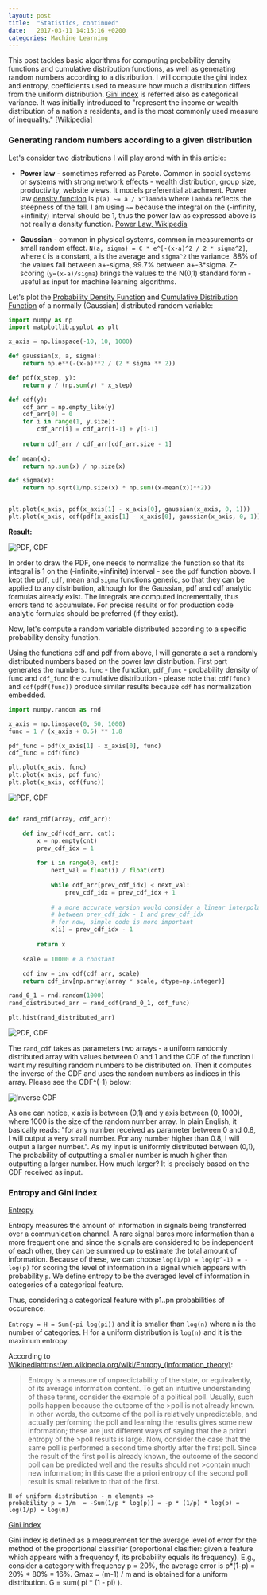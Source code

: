 ```yaml
---
layout: post
title:  "Statistics, continued"
date:   2017-03-11 14:15:16 +0200
categories: Machine Learning
---
```

This post tackles basic algorithms for computing probability density functions and cumulative distribution functions, as well as generating random numbers according to a distribution. I will compute the gini index and entropy, coefficients used to measure how much a distribution differs from the uniform distribution. [Gini index](https://en.wikipedia.org/wiki/Gini_coefficient) is referred also as categorical variance. It was initially introduced to "represent the income or wealth distribution of a nation's residents, and is the most commonly used measure of inequality." [Wikipedia]


### Generating random numbers according to a given distribution

Let's consider two distributions I will play arond with in this article:

- **Power law** - sometimes referred as Pareto. Common in social systems or systems with strong network effects - wealth distribution, group size, productivity, website views. It models preferential attachment. Power law [density function](https://en.wikipedia.org/wiki/Probability_density_function) is `p(a) ~= a / x^lambda` where `lambda` reflects the steepness of the fall. I am using `~=` because the integral on the (-infinity, +infinity) interval should be 1, thus the power law as expressed above is not really a density function. [Power Law, Wikipedia](https://en.wikipedia.org/wiki/Power_law)

- **Gaussian** - common in physical systems, common in measurements or small random effect. `N(a, sigma) = C * e^[-(x-a)^2 / 2 * sigma^2]`, where `C` is a constant, `a` is the average and `sigma^2` the variance. 88% of the values fall between a+-sigma, 99.7% between a+-3*sigma. Z-scoring (`y=(x-a)/sigma`) brings the values to the N(0,1) standard form - useful as input for machine learning algorithms.

Let's plot the [Probability Density Function](https://en.wikipedia.org/wiki/Probability_density_function) and [Cumulative Distribution Function](https://en.wikipedia.org/wiki/Cumulative_distribution_function) of a normally (Gaussian) distributed random variable:

```python
import numpy as np
import matplotlib.pyplot as plt

x_axis = np.linspace(-10, 10, 1000)

def gaussian(x, a, sigma):
    return np.e**(-(x-a)**2 / (2 * sigma ** 2))

def pdf(x_step, y):
    return y / (np.sum(y) * x_step)

def cdf(y):
    cdf_arr = np.empty_like(y)
    cdf_arr[0] = 0
    for i in range(1, y.size):
        cdf_arr[i] = cdf_arr[i-1] + y[i-1]
        
    return cdf_arr / cdf_arr[cdf_arr.size - 1]
    
def mean(x):
    return np.sum(x) / np.size(x)

def sigma(x):
    return np.sqrt(1/np.size(x) * np.sum((x-mean(x))**2))


plt.plot(x_axis, pdf(x_axis[1] - x_axis[0], gaussian(x_axis, 0, 1)))
plt.plot(x_axis, cdf(pdf(x_axis[1] - x_axis[0], gaussian(x_axis, 0, 1))))
```

**Result:**

![PDF, CDF]({{site.url}}/assets/ml_2_1.png)

In order to draw the PDF, one needs to normalize the function so that its integral is 1 on the (-infinite,+infinite) interval - see the `pdf` function above. I kept the `pdf`, `cdf`, mean and `sigma` functions generic, so that they can be applied to any distribution, although for the Gaussian, pdf and cdf analytic formulas already exist. The integrals are computed incrementally, thus errors tend to accumulate. For precise results or for production code analytic formulas should be preferred (if they exist).

Now, let's compute a random variable distributed according to a specific probability density function.

Using the functions cdf and pdf from above, I will generate a set a randomly distributed numbers based on the power law distribution. First part generates the numbers. `func` - the function, `pdf_func` - probability density of func and `cdf_func` the cumulative distribution - please note that `cdf(func)` and `cdf(pdf(func))` produce similar results because `cdf` has normalization embedded.

```python
import numpy.random as rnd

x_axis = np.linspace(0, 50, 1000)
func = 1 / (x_axis + 0.5) ** 1.8

pdf_func = pdf(x_axis[1] - x_axis[0], func)
cdf_func = cdf(func)

plt.plot(x_axis, func)
plt.plot(x_axis, pdf_func)
plt.plot(x_axis, cdf(func))
```

![PDF, CDF]({{site.url}}/assets/ml_2_2.png)

```python

def rand_cdf(array, cdf_arr):

    def inv_cdf(cdf_arr, cnt):
        x = np.empty(cnt)
        prev_cdf_idx = 1
    
        for i in range(0, cnt):
            next_val = float(i) / float(cnt)
            
            while cdf_arr[prev_cdf_idx] < next_val:
                prev_cdf_idx = prev_cdf_idx + 1
                
            # a more accurate version would consider a linear interpolation
            # between prev_cdf_idx - 1 and prev_cdf_idx
            # for now, simple code is more important
            x[i] = prev_cdf_idx - 1
        
        return x
    
    scale = 10000 # a constant
    
    cdf_inv = inv_cdf(cdf_arr, scale)
    return cdf_inv[np.array(array * scale, dtype=np.integer)]

rand_0_1 = rnd.random(1000)
rand_distributed_arr = rand_cdf(rand_0_1, cdf_func)

plt.hist(rand_distributed_arr)

```
![PDF, CDF]({{site.url}}/assets/ml_2_3.png)

The `rand_cdf` takes as parameters two arrays - a uniform randomly distributed array with values between 0 and 1 and the CDF of the function I want my resulting random numbers to be distributed on. Then it computes the inverse of the CDF and uses the random numbers as indices in this array. Please see the CDF^(-1) below:

![Inverse CDF]({{site.url}}/assets/ml_2_4.png)

As one can notice, x axis is between (0,1) and y axis between (0, 1000), where 1000 is the size of the random number array. In plain English, it basically reads: "for any number received as parameter between 0 and 0.8, I will output a very small number. For any number higher than 0.8, I will output a larger number.". As my input is uniformly distributed between (0,1), The probability of outputting a smaller number is much higher than outputting a larger number. How much larger? It is precisely based on the CDF received as input. 

### Entropy and Gini index

[Entropy](https://en.wikipedia.org/wiki/Entropy_(information_theory))

Entropy measures the amount of information in signals being transferred over a communication channel. A rare signal bares more information than a more frequent one and since the signals are considered to be independent of each other, they can be summed up to estimate the total amount of information. Because of these, we can choose `log(1/p) = log(p^-1) = -log(p)` for scoring the level of information in a signal which appears with probability `p`. We define entropy to be the averaged level of information in categories of a categorical feature.

Thus, considering a categorical feature with p1..pn probabilities of occurence:

`Entropy = H = Sum(-pi log(pi))` and it is smaller than `log(n)` where n is the number of categories. H for a uniform distribution is `log(n)` and it is the maximum entropy. 

According to [Wikipedia]()https://en.wikipedia.org/wiki/Entropy_(information_theory):

>Entropy is a measure of unpredictability of the state, or equivalently, of its average information content. To get an intuitive understanding of these terms, consider the example of a political poll. Usually, such polls happen because the outcome of the >poll is not already known. In other words, the outcome of the poll is relatively unpredictable, and actually performing the poll and learning the results gives some new information; these are just different ways of saying that the a priori entropy of the >poll results is large. Now, consider the case that the same poll is performed a second time shortly after the first poll. Since the result of the first poll is already known, the outcome of the second poll can be predicted well and the results should not >contain much new information; in this case the a priori entropy of the second poll result is small relative to that of the first.

```
H of uniform distribution - m elements =>
probability p = 1/m  = -Sum(1/p * log(p)) = -p * (1/p) * log(p) = log(1/p) = log(m)
```

[Gini index](https://en.wikipedia.org/wiki/Gini_coefficient) 

Gini index is defined as a measurement for the average level of error for the method of the proportional classifier (proportional clasifier: given a feature which appears with a frequency f, its probability equals its frequency). E.g., consider a category with frequency p = 20%, the average error is p*(1-p) = 20% * 80% = 16%. Gmax = (m-1) / m and is obtained for a uniform distribution. G = sum( pi * (1 - pi) ).





